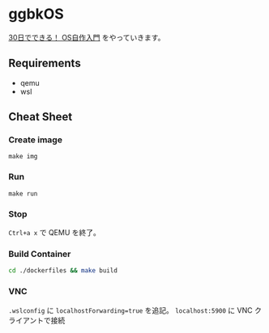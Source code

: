 # ggbkOS
[30日でできる！ OS自作入門](https://www.amazon.co.jp/dp/B00IR1HYI0) をやっていきます。

## Requirements
- qemu
- wsl

## Cheat Sheet
### Create image
```
make img
```

### Run
```
make run
```

### Stop
`Ctrl+a x` で QEMU を終了。

### Build Container
```bash
cd ./dockerfiles && make build
```

### VNC
`.wslconfig` に `localhostForwarding=true` を追記。
`localhost:5900` に VNC クライアントで接続
